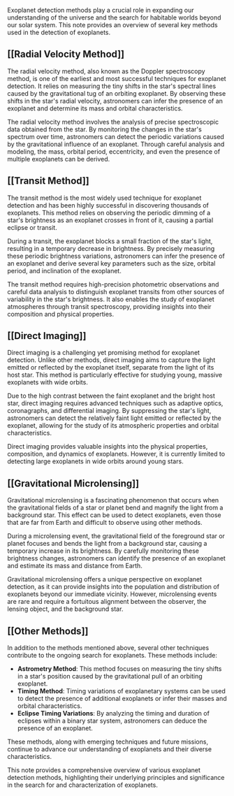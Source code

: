 
Exoplanet detection methods play a crucial role in expanding our understanding of the universe and the search for habitable worlds beyond our solar system. This note provides an overview of several key methods used in the detection of exoplanets.

## [[Radial Velocity Method]]

The radial velocity method, also known as the Doppler spectroscopy method, is one of the earliest and most successful techniques for exoplanet detection. It relies on measuring the tiny shifts in the star's spectral lines caused by the gravitational tug of an orbiting exoplanet. By observing these shifts in the star's radial velocity, astronomers can infer the presence of an exoplanet and determine its mass and orbital characteristics.

The radial velocity method involves the analysis of precise spectroscopic data obtained from the star. By monitoring the changes in the star's spectrum over time, astronomers can detect the periodic variations caused by the gravitational influence of an exoplanet. Through careful analysis and modeling, the mass, orbital period, eccentricity, and even the presence of multiple exoplanets can be derived.

## [[Transit Method]]

The transit method is the most widely used technique for exoplanet detection and has been highly successful in discovering thousands of exoplanets. This method relies on observing the periodic dimming of a star's brightness as an exoplanet crosses in front of it, causing a partial eclipse or transit.

During a transit, the exoplanet blocks a small fraction of the star's light, resulting in a temporary decrease in brightness. By precisely measuring these periodic brightness variations, astronomers can infer the presence of an exoplanet and derive several key parameters such as the size, orbital period, and inclination of the exoplanet.

The transit method requires high-precision photometric observations and careful data analysis to distinguish exoplanet transits from other sources of variability in the star's brightness. It also enables the study of exoplanet atmospheres through transit spectroscopy, providing insights into their composition and physical properties.

## [[Direct Imaging]]

Direct imaging is a challenging yet promising method for exoplanet detection. Unlike other methods, direct imaging aims to capture the light emitted or reflected by the exoplanet itself, separate from the light of its host star. This method is particularly effective for studying young, massive exoplanets with wide orbits.

Due to the high contrast between the faint exoplanet and the bright host star, direct imaging requires advanced techniques such as adaptive optics, coronagraphs, and differential imaging. By suppressing the star's light, astronomers can detect the relatively faint light emitted or reflected by the exoplanet, allowing for the study of its atmospheric properties and orbital characteristics.

Direct imaging provides valuable insights into the physical properties, composition, and dynamics of exoplanets. However, it is currently limited to detecting large exoplanets in wide orbits around young stars.

## [[Gravitational Microlensing]]

Gravitational microlensing is a fascinating phenomenon that occurs when the gravitational fields of a star or planet bend and magnify the light from a background star. This effect can be used to detect exoplanets, even those that are far from Earth and difficult to observe using other methods.

During a microlensing event, the gravitational field of the foreground star or planet focuses and bends the light from a background star, causing a temporary increase in its brightness. By carefully monitoring these brightness changes, astronomers can identify the presence of an exoplanet and estimate its mass and distance from Earth.

Gravitational microlensing offers a unique perspective on exoplanet detection, as it can provide insights into the population and distribution of exoplanets beyond our immediate vicinity. However, microlensing events are rare and require a fortuitous alignment between the observer, the lensing object, and the background star.

## [[Other Methods]]

In addition to the methods mentioned above, several other techniques contribute to the ongoing search for exoplanets. These methods include:

- **Astrometry Method**: This method focuses on measuring the tiny shifts in a star's position caused by the gravitational pull of an orbiting exoplanet.
- **Timing Method**: Timing variations of exoplanetary systems can be used to detect the presence of additional exoplanets or infer their masses and orbital characteristics.
- **Eclipse Timing Variations**: By analyzing the timing and duration of eclipses within a binary star system, astronomers can deduce the presence of an exoplanet.

These methods, along with emerging techniques and future missions, continue to advance our understanding of exoplanets and their diverse characteristics.

This note provides a comprehensive overview of various exoplanet detection methods, highlighting their underlying principles and significance in the search for and characterization of exoplanets.


